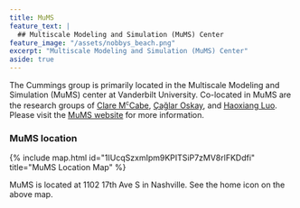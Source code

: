 ```yaml
---
title: MuMS
feature_text: |
  ## Multiscale Modeling and Simulation (MuMS) Center
feature_image: "/assets/nobbys_beach.png"
excerpt: "Multiscale Modeling and Simulation (MuMS) Center"
aside: true
---
```


The Cummings group is primarily located in the Multiscale Modeling and Simulation (MuMS) center at Vanderbilt University. Co-located in MuMS are the research groups of [Clare M<sup STYLE="font-size:75%">c</sup>Cabe](https://engineering.vanderbilt.edu/bio/clare-mccabe "Clare M<sup>c</sup>Cabe"), [Çağlar Oskay](https://engineering.vanderbilt.edu/bio/caglar-oskay "Çağlar Oskay"), and [Haoxiang Luo](https://engineering.vanderbilt.edu/bio/haoxiang-luo "Haoxiang Luo"). Please visit the [MuMS website](https://my.vanderbilt.edu/mums/ "MuMS website") for more information.

### MuMS location

{% include map.html id="1IUcqSzxmIpm9KPITSiP7zMV8rlFKDdfi" title="MuMS Location Map" %}

MuMS is located at 1102 17th Ave S in Nashville. See the home icon on the above map.


